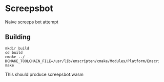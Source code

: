 Screepsbot
==========

Naive screeps bot attempt

Building
--------

    mkdir build
    cd build
    cmake ../ -DCMAKE_TOOLCHAIN_FILE=/usr/lib/emscripten/cmake/Modules/Platform/Emscripten.cmake
    make

This should produce screepsbot.wasm